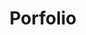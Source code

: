 ---
layout: tools
title: "Porfolio"
description : "Works by Vaishakh"
#### tools ####
tools:
# tool category
- title: Projects
  tool:
  # tool loop in tool category
  - name: SOC-Home Lab
    image: "/assets/images/tools/analyst-3.png"
    link: "/404.html"



# tool category
- title: Blogs
  tool:
  # tool loop in tool category
  - name: Suricata
    image: "/assets/images/tools/suricata.jpg"
    link: "/post/suricata.html"
  # tool loop in tool category
  - name: Snort
    image: "/assets/images/tools/snort.jpg"
    link: "/post/snort.html"

# tool category
- title: Writeups
  tool:
  # tool loop in tool category
  - name: Mailchimp
    image: "/assets/images/tools/MailChimp.jpg"
    link: "/404.html"


---